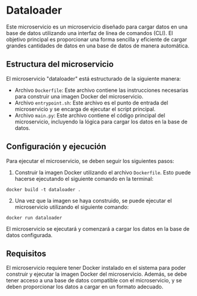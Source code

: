 # Dataloader

Este microservicio es un microservicio diseñado para cargar datos en una base de datos utilizando una interfaz de línea de comandos (CLI). El objetivo principal es proporcionar una forma sencilla y eficiente de cargar grandes cantidades de datos en una base de datos de manera automática.

## Estructura del microservicio

El microservicio "dataloader" está estructurado de la siguiente manera:

- Archivo `Dockerfile`: Este archivo contiene las instrucciones necesarias para construir una imagen Docker del microservicio.
- Archivo `entrypoint.sh`: Este archivo es el punto de entrada del microservicio y se encarga de ejecutar el script principal.
- Archivo `main.py`: Este archivo contiene el código principal del microservicio, incluyendo la lógica para cargar los datos en la base de datos.

## Configuración y ejecución

Para ejecutar el microservicio, se deben seguir los siguientes pasos:

1. Construir la imagen Docker utilizando el archivo `Dockerfile`. Esto puede hacerse ejecutando el siguiente comando en la terminal:

```
docker build -t dataloader .
```

2. Una vez que la imagen se haya construido, se puede ejecutar el microservicio utilizando el siguiente comando:

```
docker run dataloader
```

El microservicio se ejecutará y comenzará a cargar los datos en la base de datos configurada.

## Requisitos

El microservicio requiere tener Docker instalado en el sistema para poder construir y ejecutar la imagen Docker del microservicio. Además, se debe tener acceso a una base de datos compatible con el microservicio, y se deben proporcionar los datos a cargar en un formato adecuado.
